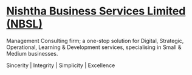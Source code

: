 # [Nishtha Business Services Limited (NBSL)](https://www.nishtha.biz/)

Management Consulting firm; a one-stop solution for Digital, Strategic, Operational, Learning & Development services, specialising in Small & Medium businesses.

Sincerity | Integrity | Simplicity | Excellence
